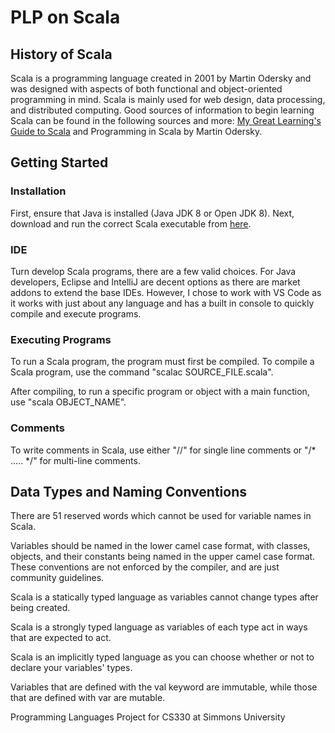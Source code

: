 # PLP on Scala
## History of Scala
Scala is a programming language created in 2001 by Martin Odersky and was designed with aspects of both functional and object-oriented programming in mind. Scala is mainly used for web design, data processing, and distributed computing. Good sources of information to begin learning Scala can be found in the following sources and more: [My Great Learning's Guide to Scala](https://www.mygreatlearning.com/blog/scala-tutorial/) and Programming in Scala by Martin Odersky.

## Getting Started
### Installation
First, ensure that Java is installed (Java JDK 8 or Open JDK 8).
Next, download and run the correct Scala executable from [here](https://www.scala-lang.org/download/).

### IDE
Turn develop Scala programs, there are a few valid choices. For Java developers, Eclipse and IntelliJ are decent options as there are market addons to extend the base IDEs. However, I chose to work with VS Code as it works with just about any language and has a built in console to quickly compile and execute programs.

### Executing Programs
To run a Scala program, the program must first be compiled. To compile a Scala program, use the command
"scalac SOURCE_FILE.scala".

After compiling, to run a specific program or object with a main function, use
"scala OBJECT_NAME".

### Comments
To write comments in Scala, use either "//" for single line comments or "/* ..... */" for multi-line comments.

## Data Types and Naming Conventions

There are 51 reserved words which cannot be used for variable names in Scala.

Variables should be named in the lower camel case format, with classes, objects, and their constants being named in the upper camel case format. These conventions are not enforced by the compiler, and are just community guidelines. 

Scala is a statically typed language as variables cannot change types after being created.

Scala is a strongly typed language as variables of each type act in ways that are expected to act. 

Scala is an implicitly typed language as you can choose whether or not to declare your variables' types.

Variables that are defined with the val keyword are immutable, while those that are defined with var are mutable.




Programming Languages Project for CS330 at Simmons University
